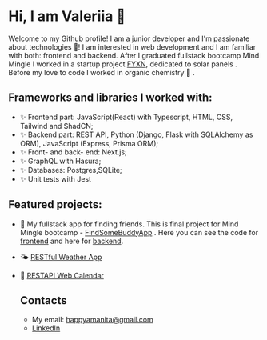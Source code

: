 # Hi, I am Valeriia 👋
Welcome to my Github profile!
I am a junior developer and I'm passionate about technologies 🤩! 
I am interested in web development and I am familiar with both: frontend and backend. 
After I graduated fullstack bootcamp Mind Mingle I worked in a startup project [FYXN](https://app-git-develop-xolnl.vercel.app/vergelijker), dedicated to solar panels .
Before my love to code I worked in organic chemistry 🧪 . 


## Frameworks and libraries I worked with:
- ✨ Frontend part: JavaScript(React) with Typescript, HTML, CSS, Tailwind and ShadCN;
- ✨ Backend part: REST API, Python (Django, Flask with SQLAlchemy as ORM), JavaScript (Express, Prisma ORM);
- ✨ Front- and back- end: Next.js;
- ✨ GraphQL with Hasura;
- ✨ Databases: Postgres,SQLite;
- ✨ Unit tests with Jest

## Featured projects:
-  🌟 My fullstack app for finding friends. This is final project for Mind Mingle bootcamp - [FindSomeBuddyApp](https://findsomebuddy.vercel.app/) . Here you can see the code for [frontend](https://github.com/ValeriiaPavl/FSB-frontend) and here for [backend](https://github.com/ValeriiaPavl/FSB-REST-back).  
*  🌤 [RESTful Weather App](https://github.com/ValeriiaPavl/weather-app)
+ 📅 [RESTAPI Web Calendar](https://github.com/ValeriiaPavl/web-calendar)

  ## Contacts
  - My email: happyamanita@gmail.com
  - [LinkedIn](www.linkedin.com/in/valeriia-pavlova-5a018322a)

